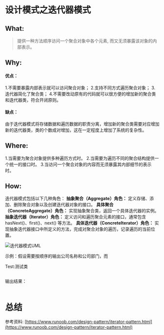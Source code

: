 # 设计模式之迭代器模式
## What:
>提供一种方法顺序访问一个聚合对象中各个元素, 而又无须暴露该对象的内部表示。



## Why:
#### 优点：
1.不需要暴露内部表示就可以访问聚合对象；
2.支持不同方式遍历聚合对象；
3.迭代器简化了聚合类；
4.不需要改动原有的代码就可以很方便的增加新的聚合类和迭代器类，符合开闭原则。

#### 缺点：
由于迭代器模式将存储数据和遍历数据的职责分离，增加新的聚合类需要对应增加新的迭代器类，类的个数成对增加，这在一定程度上增加了系统的复杂性。

## Where:
1.当需要为聚合对象提供多种遍历方式时。
2.当需要为遍历不同的聚合结构提供一个统一的接口时。
3.当访问一个聚合对象的内容而无须暴露其内部细节的表示时。

## How:

迭代器模式包括以下几种角色：
**抽象聚合（Aggregate）角色：** 定义存储、添加、删除聚合对象以及创建迭代器对象的接口。
**具体聚合（ConcreteAggregate）角色：** 实现抽象聚合类，返回一个具体迭代器的实例。
**抽象迭代器（Iterator）角色：** 定义访问和遍历聚合元素的接口，通常包含 hasNext()、first()、next() 等方法。
**具体迭代器（Concretelterator）角色：** 实现抽象迭代器接口中所定义的方法，完成对聚合对象的遍历，记录遍历的当前位置。

![迭代器模式UML](https://raw.githubusercontent.com/MuggleLee/PicGo/master/%E8%AE%BE%E8%AE%A1%E6%A8%A1%E5%BC%8F/%E8%BF%AD%E4%BB%A3%E5%99%A8%E6%A8%A1%E5%BC%8F/IteratorPattern.png)

示例：假设需要按顺序的输出公司名称和公司部门，而


Test:测试类
```java

```
输出结果：
```java

```



# 总结

参考资料:
[https://www.runoob.com/design-pattern/iterator-pattern.html](https://www.runoob.com/design-pattern/iterator-pattern.html)
